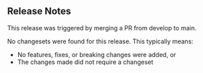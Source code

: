 ## Release Notes

This release was triggered by merging a PR from develop to main.

No changesets were found for this release. This typically means:
- No features, fixes, or breaking changes were added, or
- The changes made did not require a changeset
